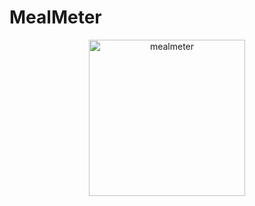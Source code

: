 # MealMeter

<p align="center">
<img width="250" alt="mealmeter" src="[https://github.com/user-attachments/assets/7f173847-5cb1-4ce0-85a2-0bae0d1e02ab](https://github.com/user-attachments/assets/b1da6e15-2011-40aa-a0d6-844ca32aedbc)">
</p>

